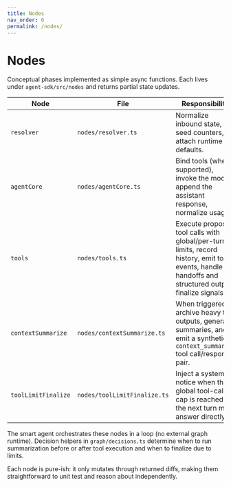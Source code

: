 ```yaml
---
title: Nodes
nav_order: 6
permalink: /nodes/
---
```


# Nodes

Conceptual phases implemented as simple async functions. Each lives under `agent-sdk/src/nodes` and returns partial state updates.

| Node | File | Responsibility |
|------|------|----------------|
| `resolver` | `nodes/resolver.ts` | Normalize inbound state, seed counters, attach runtime defaults. |
| `agentCore` | `nodes/agentCore.ts` | Bind tools (when supported), invoke the model, append the assistant response, normalize usage. |
| `tools` | `nodes/tools.ts` | Execute proposed tool calls with global/per-turn limits, record history, emit tool events, handle handoffs and structured output finalize signals. |
| `contextSummarize` | `nodes/contextSummarize.ts` | When triggered, archive heavy tool outputs, generate summaries, and emit a synthetic `context_summarize` tool call/response pair. |
| `toolLimitFinalize` | `nodes/toolLimitFinalize.ts` | Inject a system notice when the global tool-call cap is reached so the next turn must answer directly. |

The smart agent orchestrates these nodes in a loop (no external graph runtime). Decision helpers in `graph/decisions.ts` determine when to run summarization before or after tool execution and when to finalize due to limits.

Each node is pure-ish: it only mutates through returned diffs, making them straightforward to unit test and reason about independently.
